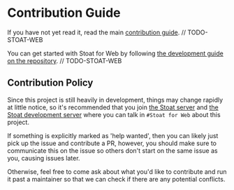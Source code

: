 # Contribution Guide

If you have not yet read it, read the main [contribution guide](https://developers.stoat.chat/contrib.html). // TODO-STOAT-WEB

You can get started with Stoat for Web by following [the development guide on the repository](https://github.com/stoatchat/for-web?tab=readme-ov-file#development-guide). // TODO-STOAT-WEB

## Contribution Policy

Since this project is still heavily in development, things may change rapidly at little notice, so it's recommended that you join [the Stoat server](https://stt.gg/Testers) and [the Stoat development server](https://stt.gg/API) where you can talk in `#Stoat for Web` about this project.

If something is explicitly marked as 'help wanted', then you can likely just pick up the issue and contribute a PR, however, you should make sure to communicate this on the issue so others don't start on the same issue as you, causing issues later.

Otherwise, feel free to come ask about what you'd like to contribute and run it past a maintainer so that we can check if there are any potential conflicts.
